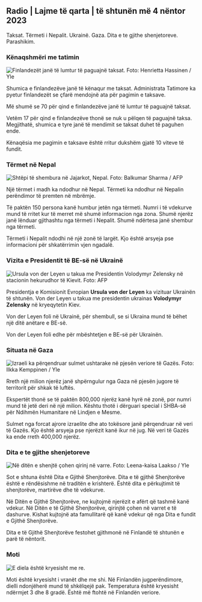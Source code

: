 ## Radio \| Lajme të qarta \| të shtunën më 4 nëntor 2023

Taksat. Tërmeti i Nepalit. Ukrainë. Gaza. Dita e te gjithe shenjetoreve. Parashikim.

### Kënaqshmëri me tatimin

![Finlandezët janë të lumtur të paguajnë taksat. Foto: Henrietta Hassinen / Yle](https://images.cdn.yle.fi/image/upload/c_crop,h_3061,w_5443,x_0,y_226/ar_1.777777777777777,c_fill,g_501,wh_1q_auto:eco/f_auto/fl_lossy/v1692510416/39-115736664dc9b0569c81)

Shumica e finlandezëve janë të kënaqur me taksat. Administrata Tatimore ka pyetur finlandezët se çfarë mendojnë ata për pagimin e taksave.

Më shumë se 70 për qind e finlandezëve janë të lumtur të paguajnë taksat.

Vetëm 17 për qind e finlandezëve thonë se nuk u pëlqen të paguajnë taksa. Megjithatë, shumica e tyre janë të mendimit se taksat duhet të paguhen ende.

Kënaqësia me pagimin e taksave është rritur dukshëm gjatë 10 viteve të fundit.

### Tërmet në Nepal

![Shtëpi të shembura në Jajarkot, Nepal. Foto: Balkumar Sharma / AFP](https://images.cdn.yle.fi/image/upload/c_crop,h_1350,w_2400,x_0,y_51/ar_1.7777777777777777,c_fill,g_faces,h_120,h_120.q_auto:eco/f_auto/fl_lossy/v1699091137/39-1195827654612690580a)

Një tërmet i madh ka ndodhur në Nepal. Tërmeti ka ndodhur në Nepalin perëndimor të premten në mbrëmje.

Të paktën 150 persona kanë humbur jetën nga tërmeti. Numri i të vdekurve mund të rritet kur të merret më shumë informacion nga zona. Shumë njerëz janë lënduar gjithashtu nga tërmeti i Nepalit. Shumë ndërtesa janë shembur nga tërmeti.

Tërmeti i Nepalit ndodhi në një zonë të largët. Kjo është arsyeja pse informacioni për shkatërrimin vjen ngadalë.

### Vizita e Presidentit të BE-së në Ukrainë

![Ursula von der Leyen u takua me Presidentin Volodymyr Zelensky në stacionin hekurudhor të Kievit. Foto: AFP](https://images.cdn.yle.fi/image/upload/c_crop,h_1687,w_3000,x_0,y_305/ar_1.7777777777777777,c_fill,g_faces,h_670,w_1au./f_auto/fl_lossy/v1699098434/39-119583265462e51258c1)

Presidentja e Komisionit Evropian **Ursula von der Leyen** ka vizituar Ukrainën të shtunën. Von der Leyen u takua me presidentin ukrainas **Volodymyr Zelensky** në kryeqytetin Kiev.

Von der Leyen foli në Ukrainë, për shembull, se si Ukraina mund të bëhet një ditë anëtare e BE-së.

Von der Leyen foli edhe për mbështetjen e BE-së për Ukrainën.

### Situata në Gaza

![Izraeli ka përqendruar sulmet ushtarake në pjesën veriore të Gazës. Foto: Ilkka Kemppinen / Yle](https://images.cdn.yle.fi/image/upload/c_crop,h_1121,w_1994,x_5,y_0/ar_1.7777777777777777,c_fill,g_faces,h_120/h_120.q_auto:eco/f_auto/fl_lossy/v1699023208/39-1195711654506b2bc2d4)

Rreth një milion njerëz janë shpërngulur nga Gaza në pjesën jugore të territorit për shkak të luftës.

Ekspertët thonë se të paktën 800,000 njerëz kanë hyrë në zonë, por numri mund të jetë deri në një milion. Kështu thotë i dërguari special i SHBA-së për Ndihmën Humanitare në Lindjen e Mesme.

Sulmet nga forcat ajrore izraelite dhe ato tokësore janë përqendruar në veri të Gazës. Kjo është arsyeja pse njerëzit kanë ikur në jug. Në veri të Gazës ka ende rreth 400,000 njerëz.

### Dita e te gjithe shenjetoreve

![Në ditën e shenjtë çohen qirinj në varre. Foto: Leena-kaisa Laakso / Yle](https://images.cdn.yle.fi/image/upload/c_crop,h_2268,w_4032,x_0,y_435/ar_1.777777777777777,c_fill,g_501,wh0/q_auto:eco/f_auto/fl_lossy/v1699101771/39-119586665463c1d71d1c)

Sot e shtuna është Dita e Gjithë Shenjtorëve. Dita e të gjithë Shenjtorëve është e rëndësishme në traditën e krishterë. Është dita e përkujtimit të shenjtorëve, martirëve dhe të vdekurve.

Në Ditën e Gjithë Shenjtorëve, ne kujtojmë njerëzit e afërt që tashmë kanë vdekur. Në Ditën e të Gjithë Shenjtorëve, qirinjtë çohen në varret e të dashurve. Kishat kujtojnë ata famullitarë që kanë vdekur që nga Dita e fundit e Gjithë Shenjtorëve.

Dita e të Gjithë Shenjtorëve festohet gjithmonë në Finlandë të shtunën e parë të nëntorit.

### Moti

![E diela është kryesisht me re.](https://images.cdn.yle.fi/image/upload/c_crop,h_1080,w_1919,x_0,y_0/ar_1.7777777777777777,c_fill,g_faces,h_120.h_120./q_auto:eco/f_auto/fl_lossy/v1699111715/39-1195891654662ff4432c)

Moti është kryesisht i vranët dhe me shi. Në Finlandën jugperëndimore, dielli ndonjëherë mund të shkëlqejë pak. Temperatura është kryesisht ndërmjet 3 dhe 8 gradë. Është më ftohtë në Finlandën veriore.